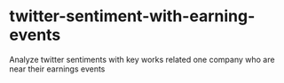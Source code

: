 # twitter-sentiment-with-earning-events
Analyze twitter sentiments with key works related one company who are near their earnings events
